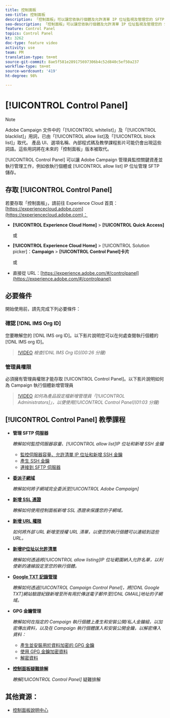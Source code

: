 ```yaml
---
title: 控制面板
seo-title: 控制面板
description: 「控制面板」可以讓您依執行個體及允許清單 IP 位址監視及管理您的 SFTP 儲存空間。
seo-description: 「控制面板」可以讓您依執行個體及允許清單 IP 位址監視及管理您的 SFTP 儲存空間。
feature: Control Panel
topics: Control Panel
kt: 3262
doc-type: feature video
activity: use
team: PM
translation-type: tm+mt
source-git-commit: 8ae5f581e289175697306b4c52d840c5ef50a237
workflow-type: tm+mt
source-wordcount: '419'
ht-degree: 98%

---
```



# [!UICONTROL Control Panel]

>[!NOTE]
>
>Adobe Campaign 文件中的「[!UICONTROL whitelist]」及「[!UICONTROL blacklist]」用詞，已由「[!UICONTROL allow list]及「[!UICONTROL block list]」取代。
>產品 UI、選項名稱、內部程式碼及教學課程影片可能仍會出現這些詞語。這些用詞將在未來的「控制面板」版本被取代。

[!UICONTROL Control Panel] 可以讓 Adobe Campaign 管理員監控關鍵資產並執行管理工作，例如依執行個體或 [!UICONTROL allow list] IP 位址管理 SFTP 儲存。

## 存取 [!UICONTROL Control Panel]

若要存取「控制面板」，請前往 Experience Cloud 首頁：[https://experiencecloud.adobe.com](https://experiencecloud.adobe.com)：

* **[!UICONTROL Experience Cloud Home]** > **[!UICONTROL Quick Access]**

   或
* **[!UICONTROL Experience Cloud Home]**  > [!UICONTROL Solution picker]：**Campaign** > **[!UICONTROL Control Panel]卡片**

   或

* 直接從 URL：[https://experience.adobe.com/#/controlpanel](https://experience.adobe.com/#/controlpanel)

## 必要條件

開始使用前，請先完成下列必要條件：

### 確認 [!DNL IMS Org ID]

您要瞭解您的 [!DNL IMS org ID]。以下影片說明您可以在何處查閱執行個體的 [!DNL IMS org ID]。

>[!VIDEO](https://video.tv.adobe.com/v/27183?quality=12)
*檢查[!DNL IMS Org ID](00:26 分鐘)*

### 管理員權限

必須擁有管理員權限才能存取 [!UICONTROL Control Panel]。以下影片說明如何為 Campaign 執行個體新增管理員

>[!VIDEO](https://video.tv.adobe.com/v/27147?quality=12)
*如何為產品設定檔新增管理員「[!UICONTROL Administrators]」，以便使用[!UICONTROL Control Panel](01:03 分鐘)*

## [!UICONTROL Control Panel] 教學課程

* **管理 SFTP 伺服器**

   *瞭解如何監控伺服器容量、[!UICONTROL allow list]IP 位址和新增 SSH 金鑰*

   * [監控伺服器容量、允許清單 IP 位址和新增 SSH 金鑰](/help/acc/monitoring-campaign-classic/control-panel/monitoring-server-capacity-allow-listing-adding-ssh-key.md)
   * [產生 SSH 金鑰](/help/acc/monitoring-campaign-classic/control-panel/generate-ssh-key.md)
   * [連接到 SFTP 伺服器](/help/acc/monitoring-campaign-classic/control-panel/connect-to-sftp-server.md)

* **[委派子網域](/help/acc/monitoring-campaign-classic/control-panel/subdomain-delegation.md)**

   *瞭解如何將子網域完全委派至[!UICONTROL Adobe Campaign]*

* **[新增 SSL 憑證](/help/acc/monitoring-campaign-classic/control-panel/adding-ssl-certificates.md)**

   *瞭解如何使用控制面板新增 SSL 憑證來保護您的子網域。*

* **[新增 URL 權限](/help/acc/monitoring-campaign-classic/control-panel/adding-url-permissions.md)**

   *如何將外部 URL 新增至授權 URL 清單，以便您的執行個體可以連結到這些 URL。*

* **[新增IP位址以允許清單](/help/acc/monitoring-campaign-classic/control-panel/ip-allow-listing.md)**

   *瞭解如何透過將[!UICONTROL allow listing]IP 位址範圍納入允許名單，以利使新的連線設定至您的執行個體。*

* **[Google TXT 記錄管理](/help/acc/monitoring-campaign-classic/control-panel/google-txt-record-management.md)**

   *瞭解如何透過[!UICONTROL Campaign Control Panel]，將[!DNL Google TXT]網站驗證紀錄新增至所有用於傳送電子郵件至[!DNL GMAIL]地址的子網域。*

* **GPG 金鑰管理**

   *瞭解如何在指定的 Campaign 執行個體上產生和安裝公開/私人金鑰組，以加密傳出資料，以及在 Campaign 執行個體匯入和安裝公開金鑰，以解密傳入資料：*

   * [產生並安裝用於資料加密的 GPG 金鑰](./gpg-key-management/generating-and-installing-gpg-keys-for-data-encryption.md)
   * [使用 GPG 金鑰加密資料](./gpg-key-management/using-a-gpg-key-to-encrypt-data.md)
   * [解密資料](./gpg-key-management/decrypting-data.md)

* **[控制面板疑難排解](/help/acc/monitoring-campaign-classic/control-panel/trouble-shooting.md)**

   *瞭解[!UICONTROL Control Panel]* 疑難排解

## 其他資源：

* [控制面板說明中心](https://docs.adobe.com/content/help/zh-Hant/control-panel/using/control-panel-home.html)
